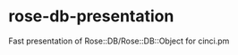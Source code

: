 rose-db-presentation
====================

Fast presentation of Rose::DB/Rose::DB::Object for cinci.pm
